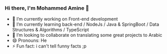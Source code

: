### Hi there, I'm Mohammed Amine 👋

- 🔭 I’m currently working on Front-end development
- 🌱 I’m currently learning back-end / NodeJs / Java & SpringBoot / Data Structures & Algorithms / TypeScript
- 👯 I’m looking to collaborate on translating some great projects to Arabic
- 😄 Pronouns: He
- ⚡ Fun fact: i can't tell funny facts ;p
<br />
